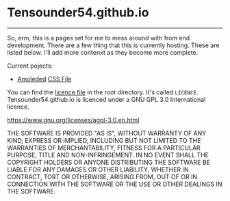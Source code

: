 # Tensounder54.github.io

---

So, erm, this is a pages set for me to mess around with from end development. There are a few thing that this is currently hosting. These are listed below. I'll add more contenxt as they become more complete. 

Current pojects:

* [Amoleded](https://github.com/Tensounder54/Amoleded) [CSS File](reguilded/themes/amoleded/main.css)

You can find the [licence file](LICENCE) in the root directory. It's called `LICENCE`. Tensounder54.github.io is licenced under a GNU GPL 3.0 International licence.

https://www.gnu.org/licenses/agpl-3.0.en.html

THE SOFTWARE IS PROVIDED "AS IS", WITHOUT WARRANTY OF ANY KIND, EXPRESS OR IMPLIED, INCLUDING BUT NOT LIMITED TO THE WARRANTIES OF MERCHANTABILITY, FITNESS FOR A PARTICULAR PURPOSE, TITLE AND NON-INFRINGEMENT. IN NO EVENT SHALL THE COPYRIGHT HOLDERS OR ANYONE DISTRIBUTING THE SOFTWARE BE LIABLE FOR ANY DAMAGES OR OTHER LIABILITY, WHETHER IN CONTRACT, TORT OR OTHERWISE, ARISING FROM, OUT OF OR IN CONNECTION WITH THE SOFTWARE OR THE USE OR OTHER DEALINGS IN THE SOFTWARE.